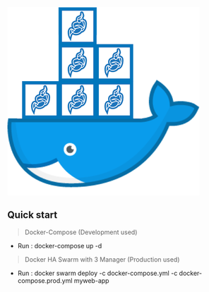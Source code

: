 ![alt text](https://github.com/hanitriyunianto/finalproject/blob/master/docker.png)

Quick start
-------------------
 > Docker-Compose (Development used)
- Run : docker-compose up -d
 > Docker HA Swarm with 3 Manager (Production used)
- Run : docker swarm deploy -c docker-compose.yml -c docker-compose.prod.yml myweb-app



